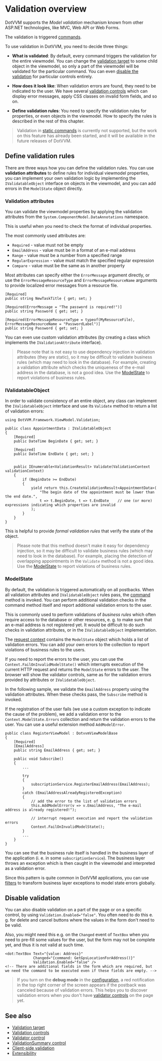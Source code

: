 # Validation overview

DotVVM supports the _Model validation_ mechanism known from other ASP.NET technologies, like MVC, Web API or Web Forms. 

The validation is triggered [commands](~/pages/concepts/respond-to-user-actions/static-commands). 

To use validation in DotVVM, you need to decide three things:

* **What is validated**: By default, every command triggers the validation for the entire viewmodel. You can change the [validation target](target) to some child object in the viewmodel, so only a part of the viewmodel will be validated for the particular command. You can even [disable the validation](#disable-validation) for particular controls entirely.

* **How does it look like**: When validation errors are found, they need to be indicated to the user. We have several [validation controls](controls) which can display error messages, apply CSS classes on invalid form fields, and so on. 

* **Define validation rules**: You need to specify the validation rules for properties, or even objects in the viewmodel. How to specify the rules is described in the rest of this chapter.

> Validation in [static commands](~/pages/concepts/respond-to-user-actions/static-commands) is currently not supported, but the work on this feature has already been started, and it will be available in the future releases of DotVVM.

## Define validation rules 

There are three ways how you can define the validation rules. You can use __validation attributes__ to define rules for individual viewmodel properties, you can implement your own validation logic by implementing the `IValidatableObject` interface on objects in the viewmodel, and you can add errors in the `ModelState` object directly.

### Validation attributes

You can validate the viewmodel properties by applying the validation attributes from the `System.ComponentModel.DataAnnotations` namespace. 

This is useful when you need to check the format of individual properties. 

The most commonly used attributes are:

* `Required` - value must not be empty
* `EmailAddress` - value must be in a format of an e-mail address
* `Range` - value must be a number from a specified range
* `RegularExpression` - value must match the specified regular expression
* `Compare` - value must be the same as in another property

Most attributes can specify either the `ErrorMessage` argument directly, or use the `ErrorMessageResourceType` and `ErrorMessageResourceName` arguments to provide localized error messages from a resource file.

```CSHARP
[Required]
public string NewTaskTitle { get; set; }

[Required(ErrorMessage = "The password is required!")]
public string Password { get; set; }

[Required(ErrorMessageResourceType = typeof(MyResourceFile), ErrorMessageResourceName = "PasswordLabel")]
public string Password { get; set; }
```

You can even use custom validation attributes (by creating a class which implements the `IValidationAttribute` interface). 

> Please note that is not easy to use dependency injection in validation attributes (they are static), so it may be difficult to validate business rules (which may need to look in the database). For example, creating a validation attribute which checks the uniqueness of the e-mail address in the database, is not a good idea. Use the [ModelState](#using-modelstate) to report violations of business rules.

### IValidatableObject

In order to validate consistency of an entire object, any class can implement the `IValidatableObject` interface and use its `Validate` method to return a list of validation errors:

```CSHARP
using DotVVM.Framework.ViewModel.Validation;

public class AppointmentData : IValidatableObject
{
    [Required]
    public DateTime BeginDate { get; set; }

    [Required]
    public DateTime EndDate { get; set; }

    
    public IEnumerable<ValidationResult> Validate(ValidationContext validationContext)
    {
        if (BeginDate >= EndDate)
        {
            yield return this.CreateValidationResult<AppointmentData>(
                "The begin date of the appointment must be lower than the end date.", 
                t => t.BeginDate, t => t.EndDate    // one (or more) expressions indicating which properties are invalid
            );
        }
    }
}
```

This is helpful to provide _formal validation rules_ that verify the state of the object. 

> Please note that this method doesn't make it easy for dependency injection, so it may be difficult to validate business rules (which may need to look in the database). For example, placing the detection of overlapping appointments in the `Validate` method is not a good idea. Use the [ModelState](#using-modelstate) to report violations of business rules.

### ModelState

By default, the validation is triggered automatically on all postbacks. When all validation attributes and `IValidatableObject` rules pass, the [command](~/pages/concepts/respond-to-user-actions/commands) method is invoked. You can perform additional validation checks in the command method itself and report additional validation errors to the user. 

This is commonly used to perform validations of _business rules_ which often require access to the database or other resources, e. g. to make sure that an e-mail address is not registered yet. It would be difficult to do such checks in validation attributes, or in the `IValidatableObject` implementation.

The [request context](~/pages/concepts/viewmodels/request-context) contains the `ModelState` object which holds a list of validation errors. You can add your own errors to the collection to report violations of business rules to the users.

If you need to report the errors to the user, you can use the `Context.FailOnInvalidModelState()` which interrupts execution of the current HTTP request and returns the `ModelState` errors to the user. The browser will show the validator controls, same as for the validation errors provided by attributes or `IValidatableObject`.

In the following sample, we validate the `EmailAddress` property using the validation attributes. When these checks pass, the `Subscribe` method is invoked. 

If the registration of the user fails (we use a custom exception to indicate the cause of the problem), we add a validation error to the `Context.ModelState.Errors` collection and return the validation errors to the user. You can use a useful extension method `AddModelError`.

```CSHARP
public class RegisterViewModel : DotvvmViewModelBase 
{
    [Required]
    [EmailAddress]
    public string EmailAddress { get; set; }

    public void Subscribe() 
    {
        ...

        try 
        {
            subscriptionService.RegisterEmailAddress(EmailAddress);
        }
        catch (EmailAddressAlreadyRegisteredException) 
        {
            // add the error to the list of validation errors
            this.AddModelError(v => v.EmailAddress, "The e-mail address is already registered!");

            // interrupt request execution and report the validation errors
            Context.FailOnInvalidModelState();
        }
        ...
    }
}
```

You can see that the business rule itself is handled in the business layer of the application (i. e. in some `subscriptionService`). The business layer throws an exception which is then caught in the viewmodel and interpreted as a validation error. 

Since this pattern is quite common in DotVVM applications, you can use [filters](~/pages/concepts/viewmodels/filters/overview) to transform business layer exceptions to model state errors globally. 

## Disable validation

You can also disable validation on a part of the page or on a specific control, by using `Validation.Enabled="false"`. You often need to do this e. g. for delete and cancel buttons where the values in the form don't need to be valid. 

Also, you might need this e.g. on the `Changed` event of `TextBox` when you need to pre-fill some values for the user, but the form may not be complete yet, and thus it is not valid at such time.

```DOTHTML
<dot:TextBox Text="{value: Address}" 
             Changed="{command: GetGpsLocationForAddress()}"
             Validation.Enabled="false" />
<!-- There are additional fields in the form which are required, but we need the command to be executed even if these fields are empty. -->
```

> If you turn on the **debug mode** in the [configuration](~/pages/concepts/configuration/overview), a red notification in the top right corner of the screen appears if the postback was canceled because of validation errors. This helps you to discover validation errors when you don't have [validator controls](controls) on the page yet.

## See also

* [Validation target](target)
* [Validation controls](controls)
* [Validator control](~/controls/builtin/Validator)
* [ValidationSummary control](~/controls/builtin/ValidationSummary)
* [Client-side validation](client-side)
* [Extensibility](extensibility)
